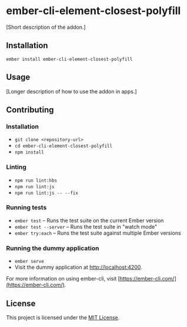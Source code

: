 ember-cli-element-closest-polyfill
==============================================================================

[Short description of the addon.]

Installation
------------------------------------------------------------------------------

```
ember install ember-cli-element-closest-polyfill
```


Usage
------------------------------------------------------------------------------

[Longer description of how to use the addon in apps.]


Contributing
------------------------------------------------------------------------------

### Installation

* `git clone <repository-url>`
* `cd ember-cli-element-closest-polyfill`
* `npm install`

### Linting

* `npm run lint:hbs`
* `npm run lint:js`
* `npm run lint:js -- --fix`

### Running tests

* `ember test` – Runs the test suite on the current Ember version
* `ember test --server` – Runs the test suite in "watch mode"
* `ember try:each` – Runs the test suite against multiple Ember versions

### Running the dummy application

* `ember serve`
* Visit the dummy application at [http://localhost:4200](http://localhost:4200).

For more information on using ember-cli, visit [https://ember-cli.com/](https://ember-cli.com/).

License
------------------------------------------------------------------------------

This project is licensed under the [MIT License](LICENSE.md).
